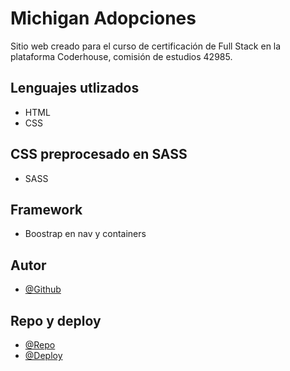 
# Michigan Adopciones
Sitio web creado para el curso de certificación de Full Stack en la plataforma Coderhouse, comisión de estudios 42985.


## Lenguajes utlizados

 - HTML
 - CSS

 ## CSS preprocesado en SASS
- SASS

## Framework
- Boostrap en nav y containers




## Autor

- [@Github](https://www.github.com/danielblanconolasco)


## Repo y deploy

- [@Repo](https://github.com/danielblanconolasco/blanco-nolasco-pre-entrega-2)
- [@Deploy](https://danielblanconolasco.github.io/blanco-nolasco-pre-entrega-2/)
